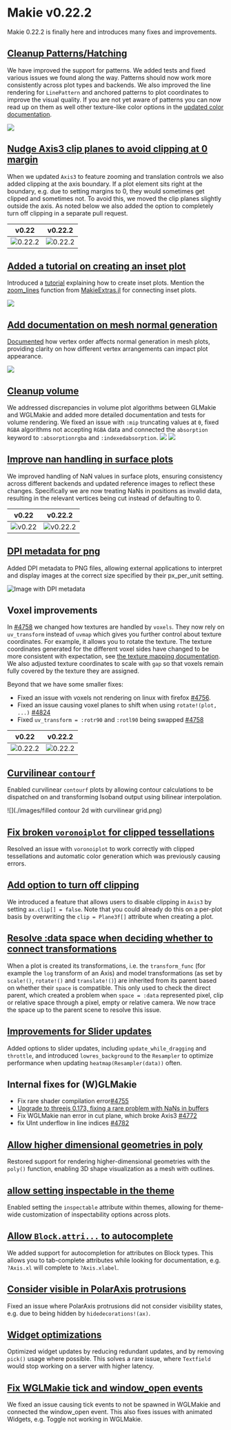 # Makie v0.22.2

Makie 0.22.2 is finally here and introduces many fixes and improvements.

## [Cleanup Patterns/Hatching](https://github.com/MakieOrg/Makie.jl/pull/4715)

We have improved the support for patterns. We added tests and fixed various issues we found along the way. Patterns should now work more consistently across plot types and backends. We also improved the line rendering for `LinePattern` and anchored patterns to plot coordinates to improve the visual quality. If you are not yet aware of patterns you can now read up on them as well other texture-like color options in the [updated color documentation](https://docs.makie.org/dev/explanations/colors#Textures,-Patterns-and-MatCaps).

![](./images/pattern.png)

## [Nudge Axis3 clip planes to avoid clipping at 0 margin](https://github.com/MakieOrg/Makie.jl/pull/4742)

When we updated `Axis3` to feature zooming and translation controls we also added clipping at the axis boundary. If a plot element sits right at the boundary, e.g. due to setting margins to 0, they would sometimes get clipped and sometimes not. To avoid this, we moved the clip planes slightly outside the axis. As noted below we also added the option to completely turn off clipping in a separate pull request.

| v0.22 | v0.22.2 |
| --- | --- |
| ![0.22.2](./images/img1.png) | ![0.22.2](./images/img2.png) |


## [Added a tutorial on creating an inset plot](https://github.com/MakieOrg/Makie.jl/pull/4697)

Introduced a [tutorial](https://docs.makie.org/dev/tutorials/inset-plot-tutorial#Creating-an-Inset-Plot) explaining how to create inset plots. Mention the [zoom_lines](https://juliaaplavin.github.io/MakieExtraDocs.jl/notebooks/examples.html#3526c688-aea9-411b-a837-dc02ff81a7ee) function from [MakieExtras.jl](https://github.com/JuliaAPlavin/MakieExtra.jl) for connecting inset plots.

![](./images/inset.png)

## [Add documentation on mesh normal generation](https://github.com/MakieOrg/Makie.jl/pull/4787)

[Documented](https://docs.makie.org/dev/reference/plots/mesh#Simple-mesh-plots) how vertex order affects normal generation in mesh plots, providing clarity on how different vertex arrangements can impact plot appearance.

![](./images/face-normals.png)

## [Cleanup volume](https://github.com/MakieOrg/Makie.jl/pull/4726)

We addressed discrepancies in volume plot algorithms between GLMakie and WGLMakie and added more detailed documentation and tests for volume rendering. We fixed an issue with `:mip` truncating values at `0`, fixed `RGBA` algorithms not accepting `RGBA` data and connected the `absorption` keyword to `:absorptionrgba` and `:indexedabsorption`.
![](./images/volume1.png)
![](./images/volume2.png)

## [Improve nan handling in surface plots](https://github.com/MakieOrg/Makie.jl/pull/4735)

We improved handling of NaN values in surface plots, ensuring consistency across different backends and updated reference images to reflect these changes. Specifically we are now treating NaNs in positions as invalid data, resulting in the relevant vertices being cut instead of defaulting to 0.

| v0.22 | v0.22.2 |
| --- | --- |
| ![v0.22](./images/nan-surf-before.png) | ![v0.22.2](./images/nan-surf-after.png) |

## [DPI metadata for png](https://github.com/MakieOrg/Makie.jl/pull/4812)

Added DPI metadata to PNG files, allowing external applications to interpret and display images at the correct size specified by their px_per_unit setting.

![Image with DPI metadata](./images/img3.png)

## Voxel improvements

In [#4758](https://github.com/MakieOrg/Makie.jl/pull/4758) we changed how textures are handled by `voxels`. They now rely on `uv_transform` instead of `uvmap` which gives you further control about texture coordinates. For example, it allows you to rotate the texture. The texture coordinates generated for the different voxel sides have changed to be more consistent with expectation, see [the texture mapping documentation](https://docs.makie.org/stable/reference/plots/voxels#Texture-maps). We also adjusted texture coordinates to scale with `gap` so that voxels remain fully covered by the texture they are assigned.

Beyond that we have some smaller fixes:

* Fixed an issue with voxels not rendering on linux with firefox [#4756](https://github.com/MakieOrg/Makie.jl/pull/4756).
* Fixed an issue causing voxel planes to shift when using `rotate!(plot, ...)` [#4824](https://github.com/MakieOrg/Makie.jl/pull/4824)
* Fixed `uv_transform = :rotr90` and `:rotl90` being swapped [#4758](https://github.com/MakieOrg/Makie.jl/pull/4758)

| v0.22 | v0.22.2 |
| --- | --- |
| ![0.22.2](./images/img5.png) | ![0.22.2](./images/voxel-0.22.2.png) |

## [Curvilinear `contourf`](https://github.com/MakieOrg/Makie.jl/pull/4744)

Enabled curvilinear `contourf` plots by allowing contour calculations to be dispatched on and transforming Isoband output using bilinear interpolation.

![](./images/filled contour 2d with curvilinear grid.png)

## [Fix broken `voronoiplot` for clipped tessellations](https://github.com/MakieOrg/Makie.jl/pull/4740)

Resolved an issue with `voronoiplot` to work correctly with clipped tessellations and automatic color generation which was previously causing errors.

## [Add option to turn off clipping](https://github.com/MakieOrg/Makie.jl/pull/4791)

We introduced a feature that allows users to disable clipping in `Axis3` by setting `ax.clip[] = false`. Note that you could already do this on a per-plot basis by overwriting the `clip = Plane3f[]` attribute when creating a plot.

## [Resolve :data space when deciding whether to connect transformations](https://github.com/MakieOrg/Makie.jl/pull/4723)

When a plot is created its transformations, i.e. the `transform_func` (for example the `log` transform of an Axis) and model transformations (as set by `scale!()`, `rotate!()` and `translate!()`) are inherited from its parent based on whether their `space` is compatible. This only used to check the direct parent, which created a problem when `space = :data` represented pixel, clip or relative space through a pixel, empty or relative camera. We now trace the space up to the parent scene to resolve this issue.

## [Improvements for Slider updates](https://github.com/MakieOrg/Makie.jl/pull/4748)

Added options to slider updates, including `update_while_dragging` and `throttle`, and introduced `lowres_background` to the `Resampler` to optimize performance when updating `heatmap(Resampler(data))` often.

## Internal fixes for (W)GLMakie

* Fix rare shader compilation error[#4755](https://github.com/MakieOrg/Makie.jl/pull/4755)
* [Upgrade to threejs 0.173, fixing a rare problem with NaNs in buffers](https://github.com/MakieOrg/Makie.jl/pull/4809)
* Fix WGLMakie nan error in cut plane, which broke Axis3 [#4772](https://github.com/MakieOrg/Makie.jl/pull/4772)
* fix UInt underflow in line indices [#4782](https://github.com/MakieOrg/Makie.jl/pull/4782)

## [Allow higher dimensional geometries in poly](https://github.com/MakieOrg/Makie.jl/pull/4738)

Restored support for rendering higher-dimensional geometries with the `poly()` function, enabling 3D shape visualization as a mesh with outlines.

## [allow setting inspectable in the theme](https://github.com/MakieOrg/Makie.jl/pull/4739)

Enabled setting the `inspectable` attribute within themes, allowing for theme-wide customization of inspectability options across plots.

## [Allow `Block.attri...` to autocomplete](https://github.com/MakieOrg/Makie.jl/pull/4786)

We added support for autocompletion for attributes on Block types. This allows you to tab-complete attributes while looking for documentation, e.g. `?Axis.xl` will complete to `?Axis.xlabel`.

## [Consider visible in PolarAxis protrusions](https://github.com/MakieOrg/Makie.jl/pull/4823)

Fixed an issue where PolarAxis protrusions did not consider visibility states, e.g. due to being hidden by `hidedecorations!(ax)`.

## [Widget optimizations](https://github.com/MakieOrg/Makie.jl/pull/4821)

Optimized widget updates by reducing redundant updates, and by removing `pick()` usage where possible.
This solves a rare issue, where `Textfield` would stop working on a server with higher latency.

## [Fix WGLMakie tick and window_open events](https://github.com/MakieOrg/Makie.jl/pull/4818)

We fixed an issue causing tick events to not be spawned in WGLMakie and connected the window_open event. This also fixes issues with animated Widgets, e.g. Toggle not working in WGLMakie.
